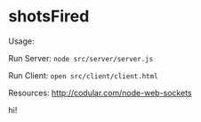 # shotsFired
Usage:

Run Server: 
```node src/server/server.js```

Run Client:
```open src/client/client.html```

Resources:
http://codular.com/node-web-sockets

hi!
